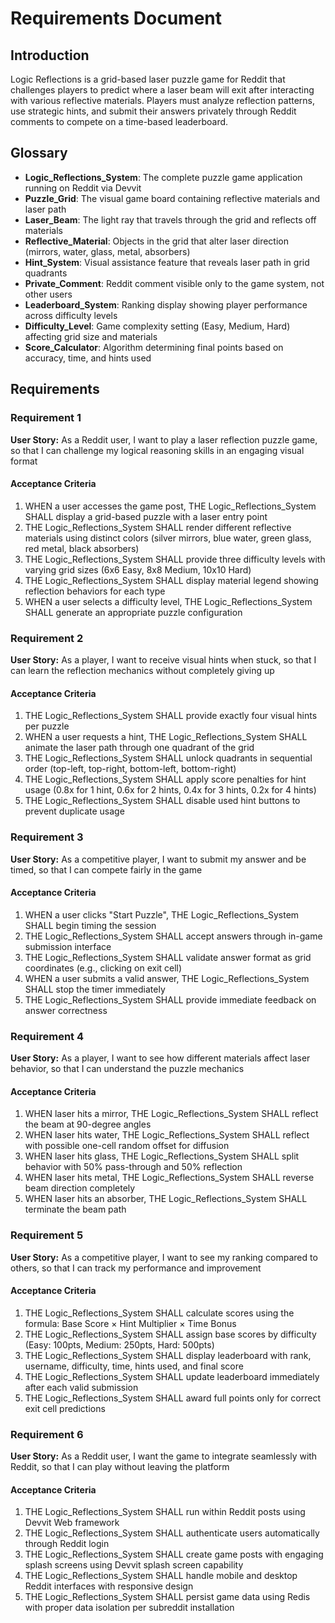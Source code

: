 # Requirements Document

## Introduction

Logic Reflections is a grid-based laser puzzle game for Reddit that challenges players to predict where a laser beam will exit after interacting with various reflective materials. Players must analyze reflection patterns, use strategic hints, and submit their answers privately through Reddit comments to compete on a time-based leaderboard.

## Glossary

- **Logic_Reflections_System**: The complete puzzle game application running on Reddit via Devvit
- **Puzzle_Grid**: The visual game board containing reflective materials and laser path
- **Laser_Beam**: The light ray that travels through the grid and reflects off materials
- **Reflective_Material**: Objects in the grid that alter laser direction (mirrors, water, glass, metal, absorbers)
- **Hint_System**: Visual assistance feature that reveals laser path in grid quadrants
- **Private_Comment**: Reddit comment visible only to the game system, not other users
- **Leaderboard_System**: Ranking display showing player performance across difficulty levels
- **Difficulty_Level**: Game complexity setting (Easy, Medium, Hard) affecting grid size and materials
- **Score_Calculator**: Algorithm determining final points based on accuracy, time, and hints used

## Requirements

### Requirement 1

**User Story:** As a Reddit user, I want to play a laser reflection puzzle game, so that I can challenge my logical reasoning skills in an engaging visual format

#### Acceptance Criteria

1. WHEN a user accesses the game post, THE Logic_Reflections_System SHALL display a grid-based puzzle with a laser entry point
2. THE Logic_Reflections_System SHALL render different reflective materials using distinct colors (silver mirrors, blue water, green glass, red metal, black absorbers)
3. THE Logic_Reflections_System SHALL provide three difficulty levels with varying grid sizes (6x6 Easy, 8x8 Medium, 10x10 Hard)
4. THE Logic_Reflections_System SHALL display material legend showing reflection behaviors for each type
5. WHEN a user selects a difficulty level, THE Logic_Reflections_System SHALL generate an appropriate puzzle configuration

### Requirement 2

**User Story:** As a player, I want to receive visual hints when stuck, so that I can learn the reflection mechanics without completely giving up

#### Acceptance Criteria

1. THE Logic_Reflections_System SHALL provide exactly four visual hints per puzzle
2. WHEN a user requests a hint, THE Logic_Reflections_System SHALL animate the laser path through one quadrant of the grid
3. THE Logic_Reflections_System SHALL unlock quadrants in sequential order (top-left, top-right, bottom-left, bottom-right)
4. THE Logic_Reflections_System SHALL apply score penalties for hint usage (0.8x for 1 hint, 0.6x for 2 hints, 0.4x for 3 hints, 0.2x for 4 hints)
5. THE Logic_Reflections_System SHALL disable used hint buttons to prevent duplicate usage

### Requirement 3

**User Story:** As a competitive player, I want to submit my answer and be timed, so that I can compete fairly in the game

#### Acceptance Criteria

1. WHEN a user clicks "Start Puzzle", THE Logic_Reflections_System SHALL begin timing the session
2. THE Logic_Reflections_System SHALL accept answers through in-game submission interface
3. THE Logic_Reflections_System SHALL validate answer format as grid coordinates (e.g., clicking on exit cell)
4. WHEN a user submits a valid answer, THE Logic_Reflections_System SHALL stop the timer immediately
5. THE Logic_Reflections_System SHALL provide immediate feedback on answer correctness

### Requirement 4

**User Story:** As a player, I want to see how different materials affect laser behavior, so that I can understand the puzzle mechanics

#### Acceptance Criteria

1. WHEN laser hits a mirror, THE Logic_Reflections_System SHALL reflect the beam at 90-degree angles
2. WHEN laser hits water, THE Logic_Reflections_System SHALL reflect with possible one-cell random offset for diffusion
3. WHEN laser hits glass, THE Logic_Reflections_System SHALL split behavior with 50% pass-through and 50% reflection
4. WHEN laser hits metal, THE Logic_Reflections_System SHALL reverse beam direction completely
5. WHEN laser hits an absorber, THE Logic_Reflections_System SHALL terminate the beam path

### Requirement 5

**User Story:** As a competitive player, I want to see my ranking compared to others, so that I can track my performance and improvement

#### Acceptance Criteria

1. THE Logic_Reflections_System SHALL calculate scores using the formula: Base Score × Hint Multiplier × Time Bonus
2. THE Logic_Reflections_System SHALL assign base scores by difficulty (Easy: 100pts, Medium: 250pts, Hard: 500pts)
3. THE Logic_Reflections_System SHALL display leaderboard with rank, username, difficulty, time, hints used, and final score
4. THE Logic_Reflections_System SHALL update leaderboard immediately after each valid submission
5. THE Logic_Reflections_System SHALL award full points only for correct exit cell predictions

### Requirement 6

**User Story:** As a Reddit user, I want the game to integrate seamlessly with Reddit, so that I can play without leaving the platform

#### Acceptance Criteria

1. THE Logic_Reflections_System SHALL run within Reddit posts using Devvit Web framework
2. THE Logic_Reflections_System SHALL authenticate users automatically through Reddit login
3. THE Logic_Reflections_System SHALL create game posts with engaging splash screens using Devvit splash screen capability
4. THE Logic_Reflections_System SHALL handle mobile and desktop Reddit interfaces with responsive design
5. THE Logic_Reflections_System SHALL persist game data using Redis with proper data isolation per subreddit installation
